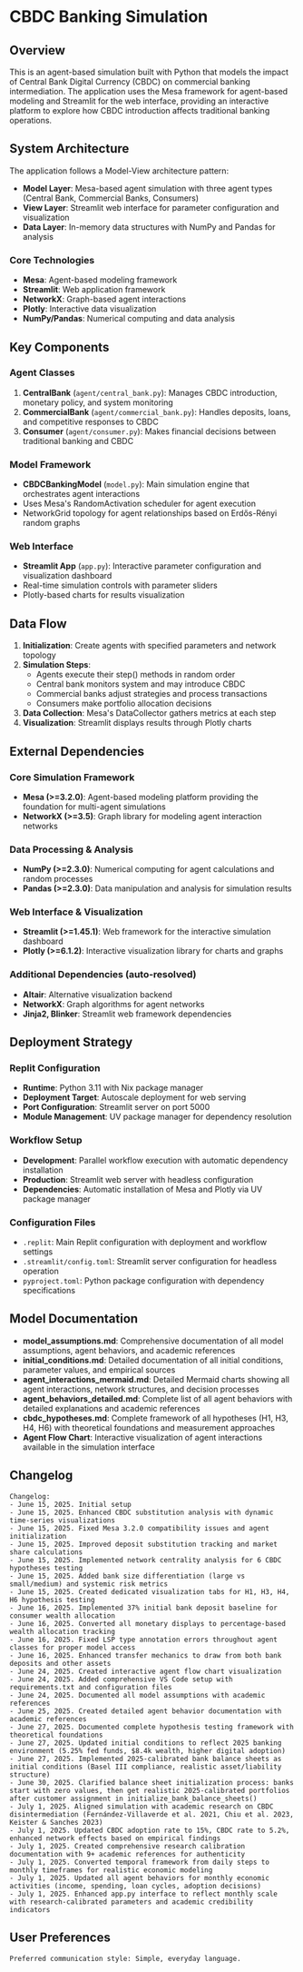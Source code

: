 # CBDC Banking Simulation

## Overview

This is an agent-based simulation built with Python that models the impact of Central Bank Digital Currency (CBDC) on commercial banking intermediation. The application uses the Mesa framework for agent-based modeling and Streamlit for the web interface, providing an interactive platform to explore how CBDC introduction affects traditional banking operations.

## System Architecture

The application follows a Model-View architecture pattern:
- **Model Layer**: Mesa-based agent simulation with three agent types (Central Bank, Commercial Banks, Consumers)
- **View Layer**: Streamlit web interface for parameter configuration and visualization
- **Data Layer**: In-memory data structures with NumPy and Pandas for analysis

### Core Technologies
- **Mesa**: Agent-based modeling framework
- **Streamlit**: Web application framework
- **NetworkX**: Graph-based agent interactions
- **Plotly**: Interactive data visualization
- **NumPy/Pandas**: Numerical computing and data analysis

## Key Components

### Agent Classes
1. **CentralBank** (`agent/central_bank.py`): Manages CBDC introduction, monetary policy, and system monitoring
2. **CommercialBank** (`agent/commercial_bank.py`): Handles deposits, loans, and competitive responses to CBDC
3. **Consumer** (`agent/consumer.py`): Makes financial decisions between traditional banking and CBDC

### Model Framework
- **CBDCBankingModel** (`model.py`): Main simulation engine that orchestrates agent interactions
- Uses Mesa's RandomActivation scheduler for agent execution
- NetworkGrid topology for agent relationships based on Erdős-Rényi random graphs

### Web Interface
- **Streamlit App** (`app.py`): Interactive parameter configuration and visualization dashboard
- Real-time simulation controls with parameter sliders
- Plotly-based charts for results visualization

## Data Flow

1. **Initialization**: Create agents with specified parameters and network topology
2. **Simulation Steps**: 
   - Agents execute their step() methods in random order
   - Central bank monitors system and may introduce CBDC
   - Commercial banks adjust strategies and process transactions
   - Consumers make portfolio allocation decisions
3. **Data Collection**: Mesa's DataCollector gathers metrics at each step
4. **Visualization**: Streamlit displays results through Plotly charts

## External Dependencies

### Core Simulation Framework
- **Mesa (>=3.2.0)**: Agent-based modeling platform providing the foundation for multi-agent simulations
- **NetworkX (>=3.5)**: Graph library for modeling agent interaction networks

### Data Processing & Analysis
- **NumPy (>=2.3.0)**: Numerical computing for agent calculations and random processes
- **Pandas (>=2.3.0)**: Data manipulation and analysis for simulation results

### Web Interface & Visualization
- **Streamlit (>=1.45.1)**: Web framework for the interactive simulation dashboard
- **Plotly (>=6.1.2)**: Interactive visualization library for charts and graphs

### Additional Dependencies (auto-resolved)
- **Altair**: Alternative visualization backend
- **NetworkX**: Graph algorithms for agent networks
- **Jinja2, Blinker**: Streamlit web framework dependencies

## Deployment Strategy

### Replit Configuration
- **Runtime**: Python 3.11 with Nix package manager
- **Deployment Target**: Autoscale deployment for web serving
- **Port Configuration**: Streamlit server on port 5000
- **Module Management**: UV package manager for dependency resolution

### Workflow Setup
- **Development**: Parallel workflow execution with automatic dependency installation
- **Production**: Streamlit web server with headless configuration
- **Dependencies**: Automatic installation of Mesa and Plotly via UV package manager

### Configuration Files
- `.replit`: Main Replit configuration with deployment and workflow settings
- `.streamlit/config.toml`: Streamlit server configuration for headless operation
- `pyproject.toml`: Python package configuration with dependency specifications

## Model Documentation

- **model_assumptions.md**: Comprehensive documentation of all model assumptions, agent behaviors, and academic references
- **initial_conditions.md**: Detailed documentation of all initial conditions, parameter values, and empirical sources
- **agent_interactions_mermaid.md**: Detailed Mermaid charts showing all agent interactions, network structures, and decision processes
- **agent_behaviors_detailed.md**: Complete list of all agent behaviors with detailed explanations and academic references
- **cbdc_hypotheses.md**: Complete framework of all hypotheses (H1, H3, H4, H6) with theoretical foundations and measurement approaches
- **Agent Flow Chart**: Interactive visualization of agent interactions available in the simulation interface

## Changelog

```
Changelog:
- June 15, 2025. Initial setup
- June 15, 2025. Enhanced CBDC substitution analysis with dynamic time-series visualizations
- June 15, 2025. Fixed Mesa 3.2.0 compatibility issues and agent initialization
- June 15, 2025. Improved deposit substitution tracking and market share calculations
- June 15, 2025. Implemented network centrality analysis for 6 CBDC hypotheses testing
- June 15, 2025. Added bank size differentiation (large vs small/medium) and systemic risk metrics
- June 15, 2025. Created dedicated visualization tabs for H1, H3, H4, H6 hypothesis testing
- June 16, 2025. Implemented 37% initial bank deposit baseline for consumer wealth allocation
- June 16, 2025. Converted all monetary displays to percentage-based wealth allocation tracking
- June 16, 2025. Fixed LSP type annotation errors throughout agent classes for proper model access
- June 16, 2025. Enhanced transfer mechanics to draw from both bank deposits and other assets
- June 24, 2025. Created interactive agent flow chart visualization
- June 24, 2025. Added comprehensive VS Code setup with requirements.txt and configuration files
- June 24, 2025. Documented all model assumptions with academic references
- June 25, 2025. Created detailed agent behavior documentation with academic references
- June 27, 2025. Documented complete hypothesis testing framework with theoretical foundations
- June 27, 2025. Updated initial conditions to reflect 2025 banking environment (5.25% fed funds, $8.4k wealth, higher digital adoption)
- June 27, 2025. Implemented 2025-calibrated bank balance sheets as initial conditions (Basel III compliance, realistic asset/liability structure)
- June 30, 2025. Clarified balance sheet initialization process: banks start with zero values, then get realistic 2025-calibrated portfolios after customer assignment in initialize_bank_balance_sheets()
- July 1, 2025. Aligned simulation with academic research on CBDC disintermediation (Fernández-Villaverde et al. 2021, Chiu et al. 2023, Keister & Sanches 2023)
- July 1, 2025. Updated CBDC adoption rate to 15%, CBDC rate to 5.2%, enhanced network effects based on empirical findings
- July 1, 2025. Created comprehensive research calibration documentation with 9+ academic references for authenticity
- July 1, 2025. Converted temporal framework from daily steps to monthly timeframes for realistic economic modeling
- July 1, 2025. Updated all agent behaviors for monthly economic activities (income, spending, loan cycles, adoption decisions)
- July 1, 2025. Enhanced app.py interface to reflect monthly scale with research-calibrated parameters and academic credibility indicators
```

## User Preferences

```
Preferred communication style: Simple, everyday language.
```